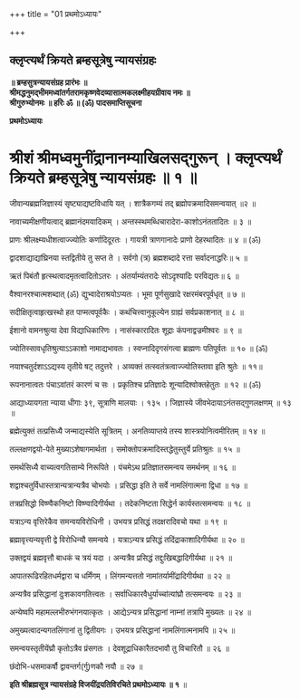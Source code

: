 +++
title = "01 प्रथमोऽध्यायः"

+++


## क्लृप्त्यर्थं क्रियते ब्रम्हसूत्रेषु न्यायसंग्रहः

**॥ ब्रम्हसुत्रन्यायसंग्रह प्रारंभः ॥  
श्रीमद्धनुमद्भीममध्वांतर्गतरामकृष्णवेदव्यासात्मकलक्ष्मीहयग्रीवाय नमः ॥**  
**श्रीगुरुभ्योनमः ॥ हरिः ॐ ॥ (ॐ) पादसमाप्तिसूचना**

**प्रथमोऽध्यायः**

# श्रीशं श्रीमध्वमुनींद्रानानम्याखिलसद्गुरून् । क्लृप्त्यर्थं क्रियते ब्रम्हसूत्रेषु न्यायसंग्रहः ॥ १ ॥

जीवान्यब्रह्मजिज्ञास्यं सृष्ट्याद्यष्टविधायि यत् । शात्रैकगम्यं तद् ब्रह्मोपक्रमादिसमन्वयात् ॥२ ॥

नावाच्यमीक्षणीयत्वाद् ब्रह्मानंदमयादिकम् । अन्तस्स्थमब्धिचारादेरा-काशोऽनंततादितः ॥ ३ ॥

प्राणः श्रीलक्ष्म्यधीशत्वाज्ज्योतिः कर्णादिदूरतः । गायत्री त्राणगानादेः प्राणो देहरथादितः ॥ ४ ॥ (ॐ)

द्वादशाद्याद्यांघ्रिनया स्तद्वितीये तु सप्त ते । सर्वगो (त्र) ब्रह्मशब्दादे रत्ता सर्वादनाद्धरिः॥ ५ ॥

ऋतं पिबंतौ हृत्स्थत्वादमृतत्वादितोऽतरः । अंतर्याम्यंतरादेः सोऽदृश्यादिः परविद्यतः॥ ६ ॥

वैश्वानरश्चात्मशब्दात् (ॐ) द्युभ्वादेराश्रयोऽप्यतः । भूमा पूर्णसुखादे रक्षरमंबरपूर्वधृत् ॥ ७ ॥

सदीक्षितृत्वाहृत्खस्थो हत पाप्मत्वपूर्वकैः । कथंचित्त्वानुकूल्येन ग्राह्यं सर्वप्रकाशनात् ॥ ८ ॥

ईशानो वामनश्रुत्या देवा विद्याधिकारिणः । नासंस्कारादितः शूद्राः कंपनाद्वज्रमीश्वरः ॥ ९ ॥

ज्योतिस्सावधृतिश्रुत्याऽऽकाशो नामाद्यभावतः । स्वप्नादिदृगसंगत्वा ब्राह्मणः पतिपूर्वतः ॥ १० ॥ (ॐ)

नयाश्चतुर्दशाऽऽद्यस्य तृतीये षट् तदुत्तरे । अव्यक्तं तत्स्वतंत्रत्वाज्ज्योतिस्तावा इति श्रुतेः ॥ ११॥

रूपनानात्वतः पंचाऽवांतरं कारणं च सः । प्रकृतिश्च प्रतिज्ञादेः शून्यादिश्वोक्तहेतुतः ॥ १२ ॥ (ॐ)

आद्याध्यायगता न्याया धीगाः ३९, सूत्राणि मालयाः । १३५ । जिज्ञास्ये जीवभेदायाऽनंतसद्गुणलक्षणम् ॥ १३ ॥

ब्रह्मेत्युक्तं तत्प्रसिध्यै जन्माद्यस्येति सूत्रितम् । अनतिव्याप्तये तस्य शास्त्रयोनित्वमीरितम् ॥ १४ ॥

तल्लक्षणद्वयो-पेते मुख्याऽशेषागमार्थता । समोक्तोपक्रमादिस्तद्धेतुस्तुर्ये प्रतिश्रुतः ॥ १५ ॥

समर्थसिध्यै वाच्यत्वगतिसाम्ये निरूपिते । पंचमेऽथ प्रतिज्ञातसमन्वय समर्थनम् ॥ १६ ॥

शद्वाश्चतुर्विधास्तत्रान्यत्रान्यत्रैव चोभयोः । प्रसिद्धा इति ते सर्वे नामलिंगात्मना द्विधा ॥ १७ ॥

तत्रप्रसिद्धो विष्ण्वैकनिष्टो विष्ण्वादिगीर्यथा । तदेकनिष्टता सिद्धेर्न कार्यस्तत्समन्वयः ॥ १८ ॥

यत्राऽन्य वृत्तिरेकैव समन्वयविरोधिनी । उभयत्र प्रसिद्धं तदक्षरादिवचो यथा ॥ १९ ॥

ब्रह्मावृत्त्यन्यवृत्ती द्वे विरोधिन्यौ समन्वये । यत्राऽन्यत्र प्रसिद्धं तदिंद्राकाशादिगीर्यथा ॥ २० ॥

उक्तद्वयं ब्रह्मवृत्तौ बाधकं च त्रयं यदा । अन्यत्रैव प्रसिद्धं तद्दुःखिबद्धादिगीर्यथा ॥ २१ ॥

आपातरूढिरहितधर्मद्वारा च धर्मिंगम् । लिंगमन्यत्ततो नामांतर्यामींद्रादिगीर्यथा ॥ २२ ॥

अन्यत्रैव प्रसिद्धानां दुःशकावगतित्त्वतः । सर्वाधिकारवैधुर्याच्चांत्यांघ्रौ तत्समन्वयः ॥ २३ ॥

अन्येष्वपि महामल्लभीरुभंगनयात्कृतः । आद्येऽन्यत्र प्रसिद्धानां नाम्नां तत्रापि मुख्यतः ॥ २४ ॥

अमुख्यत्वादन्यगतलिंगानां तु द्वितीयगः । उभयत्र प्रसिद्धानां नामलिंगात्मनामपि ॥ २५ ॥

समन्वयस्तृतीयेंघ्रौ कृतोऽत्रैव प्रंसगतः । देवशूद्राधिकारैतदभावौ तु विचारितौ ॥ २६ ॥

छंदोभि-धसमाकर्षौ द्वावन्तर्ग(र्गु)णकौ नयौ ॥ २७ ॥

**इति श्रीब्रह्मसूत्र न्यायसंग्रहे विजयींद्रयतिविरचिते प्रथमोऽध्यायः ॥ १** ॥  
  

